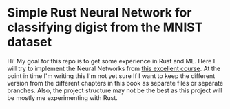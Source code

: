 # Simple Rust Neural Network for classifying digist from the MNIST dataset

Hi! My goal for this repo is to get some experience in Rust and ML. Here I will try to implement the Neural Networks
from [this excellent course](http://neuralnetworksanddeeplearning.com/). At the point in time I'm writing this I'm not
yet sure If I want to keep the different version from the different chapters in this book as separate files or
separate branches. Also, the project structure may not be the best as this project will be mostly me experimenting
with Rust.
